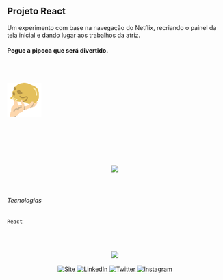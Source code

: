 ## Projeto React

Um experimento com base na navegação do Netflix, recriando o painel da tela inicial e dando lugar aos trabalhos da atriz.
<br>
#### Pegue a pipoca que será divertido.
<br><br>

<div>
<img width="80" align="center" src=https://github.com/fernandadegolin/reactflix/blob/master/public/logo192.png/>
</div>
<br>
<br>
<br>


<br><br>
<div  align="center">
  <img src="https://ik.imagekit.io/fernandadegolin/Component_1__3__XRs7XshHa.png" />
</div>
<br>
<br>


###### Tecnologias
`React`


<br></br>
<div  align="center">
  <img margin-top:"20px" width="80" src="https://ik.imagekit.io/fernandadegolin/fe_ubZ9V1aBl.png" />
  
<!-- Site -->
<p align="center">
  
  <a href="https://fernandadegolin.github.io/fernandadegolin/" target="_blank">
    <img alt="Site" src="https://img.shields.io/twitter/url?label=Site&logoColor=white&style=for-the-badge&url=https%3A%2F%2Ffernandadegolin.github.io%2Ffernandadegolin%2F">
  </a>


<!-- LinkedIn -->
  <a href="https://www.linkedin.com/in/fernandadegolin/">
    <img alt="LinkedIn" src="https://img.shields.io/twitter/url?label=linkedin&logo=linkedin&logoColor=white&style=for-the-badge&url=https%3A%2F%2Fwww.linkedin.com%2Fin%2Ffernandadegolin%2F">
  </a>

<!-- Twitter -->
  <a href="https://twitter.com/fesiviero">
    <img alt="Twitter" src="https://img.shields.io/twitter/url?label=twitter&logo=twitter&logoColor=white&style=for-the-badge&url=https%3A%2F%2Ftwitter.com%2Ffesiviero">
  </a>
  
  
  <!-- Instagram -->
  <a href="https://www.instagram.com/fernandadegolin/">
    <img alt="Instagram" src="https://img.shields.io/twitter/url?label=instagram&logo=instagram&logoColor=white&style=for-the-badge&url=https%3A%2F%2Fwww.instagram.com%2Ffernandadegolin%2F">
  </a>
  </p>
</div>
